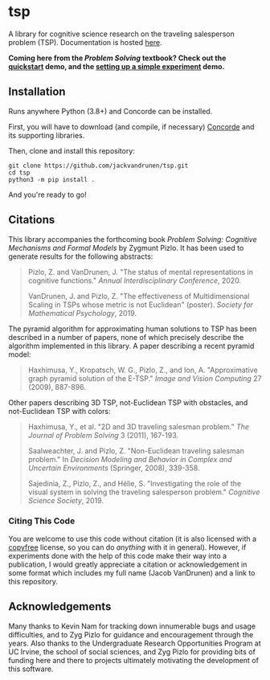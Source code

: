 # tsp

A library for cognitive science research on the traveling salesperson problem (TSP). Documentation
is hosted [here](https://jackv.co/tsp/tsp.html).

**Coming here from the *Problem Solving* textbook? Check out the
[quickstart](examples/quickstart.ipynb) demo, and the
[setting up a simple experiment](examples/experiment_demo.ipynb) demo.**

## Installation

Runs anywhere Python (3.8+) and Concorde can be installed.

First, you will have to download (and compile, if necessary)
[Concorde](https://www.math.uwaterloo.ca/tsp/concorde.html) and its supporting libraries.

Then, clone and install this repository:

```
git clone https://github.com/jackvandrunen/tsp.git
cd tsp
python3 -m pip install .
```

And you're ready to go!

## Citations

This library accompanies the forthcoming book *Problem Solving: Cognitive Mechanisms and Formal
Models* by Zygmunt Pizlo. It has been used to generate results for the following abstracts:

> Pizlo, Z. and VanDrunen, J. "The status of mental representations in cognitive functions." *Annual Interdisciplinary Conference*, 2020.
> 
> VanDrunen, J. and Pizlo, Z. "The effectiveness of Multidimensional Scaling in TSPs whose metric is not Euclidean" (poster). *Society for Mathematical Psychology*, 2019.

The pyramid algorithm for approximating human solutions to TSP has been described in a number of papers, none of which precisely describe the algorithm implemented in this library. A paper describing a recent pyramid model:

> Haxhimusa, Y., Kropatsch, W. G., Pizlo, Z., and Ion, A. "Approximative graph pyramid solution of the E-TSP." *Image and Vision Computing* 27 (2009), 887-896.

Other papers describing 3D TSP, not-Euclidean TSP with obstacles, and not-Euclidean TSP with colors:

> Haxhimusa, Y., et al. "2D and 3D traveling salesman problem." *The Journal of Problem Solving* 3 (2011), 167-193.
> 
> Saalweachter, J. and Pizlo, Z. "Non-Euclidean traveling salesman problem." In *Decision Modeling and Behavior in Complex and Uncertain Environments* (Springer, 2008), 339-358.
> 
> Sajedinia, Z., Pizlo, Z., and H&eacute;lie, S. "Investigating the role of the visual system in solving the traveling salesperson problem." *Cognitive Science Society*, 2019.

### Citing This Code

You are welcome to use this code without citation (it is also licensed with a
[copyfree](https://copyfree.org/) license, so you can do *anything* with it in general). However,
if experiments done with the help of this code make their way into a publication, I would greatly
appreciate a citation or acknowledgement in some format which includes my full name (Jacob
VanDrunen) and a link to this repository.

## Acknowledgements

Many thanks to Kevin Nam for tracking down innumerable bugs and usage difficulties, and to Zyg
Pizlo for guidance and encouragement through the years. Also thanks to the Undergraduate
Research Opportunities Program at UC Irvine, the school of social sciences, and Zyg Pizlo for
providing bits of funding here and there to projects ultimately motivating the development of this
software.
